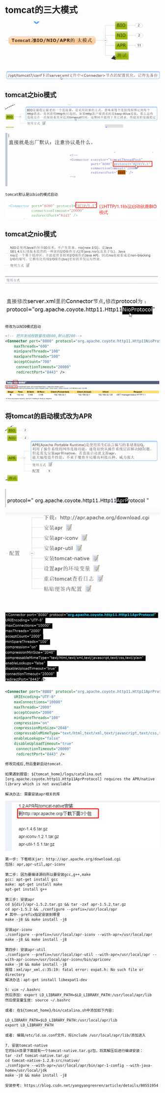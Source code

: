 # tomcat的三大模式

![](../pics/tomcat的三大模式.png)

![](../pics/并发优化要修改的配置文件.png)

## tomcat之bio模式

![](../pics/tomcat-bio模式说明.png)

![](../pics/tomcat-bio模式的使用方式.png)

    tomcat默认是以bio的模式启动
    
![](../pics/tomcat-bio模式.png)    

## tomcat之nio模式

![](../pics/tomcat-nio模式的说明.png)

![](../pics/tomcat-nio模式的使用方式.png)

    修改为以NIO模式启动

```xml
<!-- 把并发线程数量改成600,默认是200-->
<Connector port="8080" protocol="org.apache.coyote.http11.Http11NioProtocol"
    maxThreads="600"
    minSpareThreads="100"
    maxSpareThreads="500"
    acceptCount="700"
     connectionTimeout="20000"
     redirectPort="8443" />
```

![](../pics/nio模式的效果.png)

## 将tomcat的启动模式改为APR

![](../pics/tomcat-APR模式说明.png)

![](../pics/tomcat-APR模式的使用方式.png)

![](../pics/tomcat-APR模式的配置01.png)

![](../pics/apr-connector配置.png)

```xml
<Connector port="8080" protocol="org.apache.coyote.http11.Http11AprProtocol"
    URIEncoding="UTF-8"
    maxConnections="10000"
    maxThreads="2000"
    acceptCount="2000"
    minSpareThreads="100"
    compression="on"
    compressionMinSize="2048"
    compressableMimeType="text/html,text/xml,text/javascript,text/css,text/plain"
    enableLookups="false"
    disableUploadTimeout="true"
     connectionTimeout="20000"
     redirectPort="8443" />
```

    修改完成后,然后重新启动tomcat.
    
    如果遇到报错: ${tomcat_home}/logs/catalina.out
    [org.apache.coyote.http11.Http11AprProtocol] requires the APR/native library which is not available

    解决办法: 需要安装apr相关的库

![](../pics/APR错误解决方法01.png)
    
    第一步: 下载相关jar: http://apr.apache.org/download.cgi
    包括: apr,apr-util,apr-iconv
    
    第二步: 因为要编译源码所以要安装gcc,g++,make
    gcc: apt-get install gcc
    make: apt-get install make
    apt-get install g++
    
    第三步: 安装apr
    cd ${dir}/apr-1.5.2.tar.gz && tar -zxf apr-1.5.2.tar.gz
    cd apr-1.5.2 && ./configure --prefix=/usr/local/apr
    # 其中--prefix指定安装到哪里
    make -j8 && make install -j8
    
    安装apr-iconv
    ./configure --prefix=/usr/local/apr-iconv --with-apr=/usr/local/apr
    make -j8 && make install -j8
    
    第四步: 安装apr-util
    ./configure --prefix=/usr/local/apr-util --with-apr=/usr/local/apr --with-apr-iconv=/usr/local/apr-iconv/bin/apriconv
    make -j8 && make install -j8
    报错：xml/apr_xml.c:35:19: fatal error: expat.h: No such file or directory
    解决办法：apt-get install libexpat1-dev
    
    5: vim ~/.bashrc
    然后添加: export LD_LIBRARY_PATH=$LD_LIBRARY_PATH:/usr/local/apr/lib
    然后使变量生效: source ~/.bashrc
    
    或者: 在${tomcat_home}/bin/catalina.sh中添加如下内容:
    
    LD_LIBRARY_PATH=$LD_LIBRARY_PATH:/usr/local/apr/lib
    export LD_LIBRARY_PATH
    
    或者: 编辑/etc/ld.so.conf文件，将include /usr/local/apr/lib/添加进入
    
    7. 安装tomcat-native
    它的bin目录下面就有一个tomcat-native.tar.gz包，将其解压后进行编译安装：
    tar -zxf tomcat-native.tar.gz
    cd tomcat-native-1.2.8-src/native/
    ./configure --with-apr=/usr/local/apr/bin/apr-1-config --with-java-home=/usr/local/jdk
    make -j8 && make install -j8

    安装参考: https://blog.csdn.net/yangyangrenren/article/details/80551954
